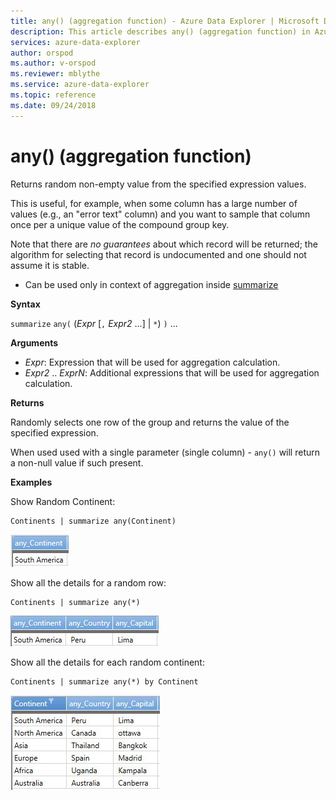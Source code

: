 ```yaml
---
title: any() (aggregation function) - Azure Data Explorer | Microsoft Docs
description: This article describes any() (aggregation function) in Azure Data Explorer.
services: azure-data-explorer
author: orspod
ms.author: v-orspod
ms.reviewer: mblythe
ms.service: azure-data-explorer
ms.topic: reference
ms.date: 09/24/2018
---
```

# any() (aggregation function)

Returns random non-empty value from the specified expression values.

This is useful, for example, when some column has a large number of values
(e.g., an "error text" column) and you want to sample that column once per a unique value of the compound group key.

Note that there are *no guarantees* about which record will be returned; the algorithm for selecting
that record is undocumented and one should not assume it is stable.

* Can be used only in context of aggregation inside [summarize](summarizeoperator.md)

**Syntax**

`summarize` `any(` (*Expr* [`,` *Expr2* ...] | `*`) `)` ...

**Arguments**

* *Expr*: Expression that will be used for aggregation calculation. 
* *Expr2* .. *ExprN*: Additional expressions that will be used for aggregation calculation. 

**Returns**

Randomly selects one row of the group and returns the value of the specified expression.

When used used with a single parameter (single column) - `any()` will return a non-null value if such present.

**Examples**

Show Random Continent:

```kusto
Continents | summarize any(Continent)
```

![alt text](./images/aggregations/any1.png "any1")


Show all the details for a random row:

```kusto
Continents | summarize any(*) 
```

![alt text](./images/aggregations/any2.png "any2")


Show all the details for each random continent:

```kusto
Continents | summarize any(*) by Continent
```

![alt text](./images/aggregations/any3.png "any3")